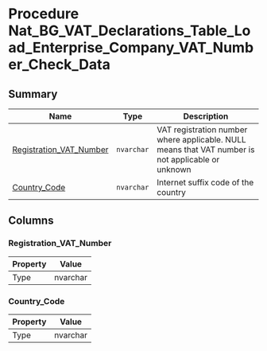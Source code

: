 # Procedure Nat_BG_VAT_Declarations_Table_Load_Enterprise_Company_VAT_Number_Check_Data


## Summary

| Name | Type | Description |
| - | - | --- |
|[Registration_VAT_Number](#registration_vat_number)|`nvarchar` |VAT registration number where applicable. NULL means that VAT number is not applicable or unknown|
|[Country_Code](#country_code)|`nvarchar` |Internet suffix code of the country|

## Columns

### Registration_VAT_Number

| Property | Value |
| - | - |
|Type|nvarchar|

### Country_Code

| Property | Value |
| - | - |
|Type|nvarchar|


